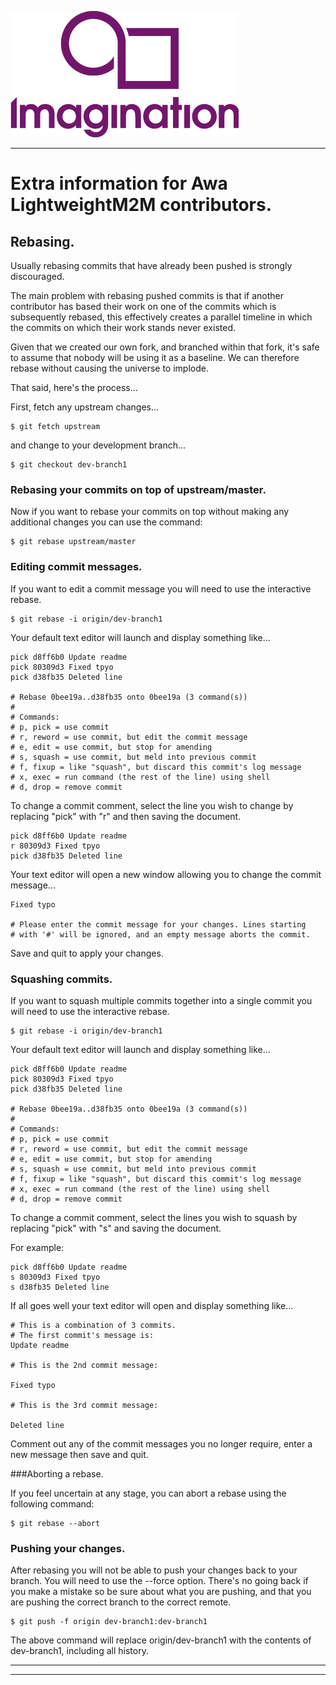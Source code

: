 ﻿

![](img.png)

----

# Extra information for Awa LightweightM2M contributors.


## Rebasing.

Usually rebasing commits that have already been pushed is strongly discouraged. 

The main problem with rebasing pushed commits is that if another contributor has based
their work on one of the commits which is subsequently rebased, this effectively
creates a parallel timeline in which the commits on which their work stands never existed.

Given that we created our own fork, and branched within that fork, it's safe
to assume that nobody will be using it as a baseline. We can therefore rebase without causing
the universe to implode.

That said, here's the process...


First, fetch any upstream changes...

```
$ git fetch upstream 
```

and change to your development branch...

```
$ git checkout dev-branch1
```

### Rebasing your commits on top of upstream/master.

Now if you want to rebase your commits on top without making any additional changes you can use the command:

```
$ git rebase upstream/master
```

### Editing commit messages.

If you want to edit a commit message you will need to use the interactive rebase.

```
$ git rebase -i origin/dev-branch1
```

Your default text editor will launch and display something like...

```
pick d8ff6b0 Update readme
pick 80309d3 Fixed tpyo
pick d38fb35 Deleted line

# Rebase 0bee19a..d38fb35 onto 0bee19a (3 command(s))
#
# Commands:
# p, pick = use commit
# r, reword = use commit, but edit the commit message
# e, edit = use commit, but stop for amending
# s, squash = use commit, but meld into previous commit
# f, fixup = like "squash", but discard this commit's log message
# x, exec = run command (the rest of the line) using shell
# d, drop = remove commit
```
To change a commit comment, select the line you wish to change by replacing 
"pick" with "r" and then saving the document.

```
pick d8ff6b0 Update readme
r 80309d3 Fixed tpyo
pick d38fb35 Deleted line
```

Your text editor will open a new window allowing you to change the commit message...

```
Fixed typo

# Please enter the commit message for your changes. Lines starting
# with '#' will be ignored, and an empty message aborts the commit.
```

Save and quit to apply your changes.


### Squashing commits.

If you want to squash multiple commits together into a single commit you will need to use the interactive
rebase.

```
$ git rebase -i origin/dev-branch1
```

Your default text editor will launch and display something like...

```
pick d8ff6b0 Update readme
pick 80309d3 Fixed tpyo
pick d38fb35 Deleted line

# Rebase 0bee19a..d38fb35 onto 0bee19a (3 command(s))
#
# Commands:
# p, pick = use commit
# r, reword = use commit, but edit the commit message
# e, edit = use commit, but stop for amending
# s, squash = use commit, but meld into previous commit
# f, fixup = like "squash", but discard this commit's log message
# x, exec = run command (the rest of the line) using shell
# d, drop = remove commit
```
To change a commit comment, select the lines you wish to squash by replacing
"pick" with "s" and saving the document.


For example:

```
pick d8ff6b0 Update readme
s 80309d3 Fixed tpyo
s d38fb35 Deleted line
```

If all goes well your text editor will open and display something like... 

```
# This is a combination of 3 commits.
# The first commit's message is:
Update readme

# This is the 2nd commit message:

Fixed typo

# This is the 3rd commit message:

Deleted line
```

Comment out any of the commit messages you no longer require, enter a new message
then save and quit.


###Aborting a rebase.

If you feel uncertain at any stage, you can abort a rebase using the following command:

```
$ git rebase --abort
```


### Pushing your changes.

After rebasing you will not be able to push your changes back to your branch. You will need to use the --force option. 
There's no going back if you make a mistake so be sure about what you are pushing, and that you are pushing the correct branch to the correct remote.

```
$ git push -f origin dev-branch1:dev-branch1
```

The above command will replace origin/dev-branch1 with the contents of dev-branch1, including all history.

----

----

